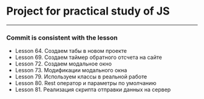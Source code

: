 # Project for practical study of JS

<hr>

### Commit is consistent with the lesson

* Lesson 64. Создаем табы в новом проекте
* Lesson 69. Создаем таймер обратного отсчета на сайте
* Lesson 72. Создаем модальное окно
* Lesson 73. Модификации модального окна
* Lesson 79. Используем классы в реальной работе
* Lesson 80. Rest оператор и параметры по умолчанию
* Lesson 81. Реализация скрипта отправки данных на сервер